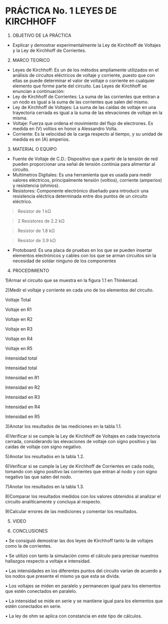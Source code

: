 # PRÁCTICA No. 1	LEYES DE KIRCHHOFF

1. OBJETIVO DE LA PRÁCTICA
- Explicar y demostrar experimentalmente la Ley de Kirchhoff de Voltajes y la Ley de Kirchhoff de Corrientes.

2. MARCO TEORICO
- Leyes de Kirchhoff: Es un de los métodos ampliamente utilizados en el análisis de circuitos eléctricos de voltaje y corriente, puesto que con ellas se puede determinar el valor de voltaje o corriente en cualquier elemento que forme parte del circuito. Las Leyes de Kirchhoff se enuncian a continuación:
- Ley de Kirchhoff de Corrientes: La suma de las corrientes que entran a un nodo es igual a la suma de las corrientes que salen del mismo.
- Ley de Kirchhoff de Voltajes: La suma de las caídas de voltaje en una trayectoria cerrada es igual a la suma de las elevaciones de voltaje en la misma.
- Voltaje: Fuerza que ordena el movimiento del flujo de electrones. Es medida en (V) voltios en honor a Alessandro Volta.
- Corriente: Es la velocidad de la carga respecto al tiempo, y su unidad de medida es en (A) amperios.

3. MATERIAL O EQUIPO
- Fuente de Voltaje de C.D.: Dispositivo que a partir de la tensión de red pueden proporcionar una señal de tensión continúa para alimentar al circuito.
- Multímetros Digitales: Es una herramienta que es usada para medir valores eléctricos, principalmente tensión (voltios), corriente (amperios) y resistencia (ohmios).
- Resistores: Componente electrónico diseñado para introducir una resistencia eléctrica determinada entre dos puntos de un circuito eléctrico.
> Resistor de 1 kΩ

> 2 Resistores de 2.2 kΩ

> Resistor de 1.8 kΩ

> Resistor de 3.9 kΩ

- Protoboard: Es una placa de pruebas en los que se pueden insertar elementos electrónicos y cables con los que se arman circuitos sin la necesidad de soldar ninguno de los componentes

4. PROCEDIMIENTO

1)Armar el circuito que se muestra en la figura 1.1 en Thinkercad.

2)Medir el voltaje y corriente en cada uno de los elementos del circuito. 

Voltaje Total

Voltaje en R1

Voltaje en R2

Voltaje en R3

Voltaje en R4

Voltaje en R5

Intensidad total


 
Intensidad total

Intensidad en R1

Intensidad en R2

Intensidad en R3

Intensidad en R4

Intensidad en R5

3)Anotar los resultados de las mediciones en la tabla 1.1.

4)Verificar si se cumple la Ley de Kirchhoff de Voltajes en cada trayectoria cerrada, considerando las elevaciones de voltaje con signo positivo y las caídas de voltaje con signo negativo.

5)Anotar los resultados en la tabla 1.2.

6)Verificar si se cumple la Ley de Kirchhoff de Corrientes en cada nodo, tomando con signo positivo las corrientes que entran al nodo y con signo negativo las que salen del nodo. 

7)Anotar los resultados en la tabla 1.3.

8)Comparar los resultados medidos con los valores obtenidos al analizar el circuito analíticamente y concluya al respecto.

9)Calcular errores de las mediciones y comentar los resultados.

5. VIDEO


6. CONCLUSIONES

•	Se consiguió demostrar las dos leyes de Kirchhoff tanto la de voltajes como la de corrientes.

•	Se utilizó con tanto la simulación como el cálculo para precisar nuestros hallazgos respecto a voltaje e intensidad.

•	Las intensidades en los diferentes puntos del circuito varían de acuerdo a los nodos que presente el mismo ya que esta se divida.

•	Los voltajes se miden en paralelo y permanecen igual para los elementos que estén conectados en paralelo.

•	La intensidad se mide en serie y se mantiene igual para los elementos que estén conectados en serie.

•	La ley de ohm se aplica con constancia en este tipo de cálculos.





